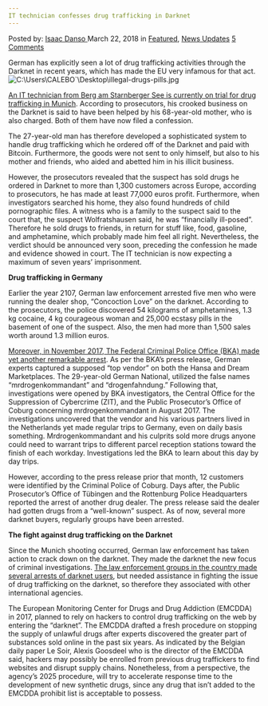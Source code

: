 ```yaml
---
IT technician confesses drug trafficking in Darknet
---
```

<article class="post-listing post-25142 post type-post status-publish format-standard has-post-thumbnail hentry category-deepdot-news category-news-updates tag-confesses tag-darknet tag-drug tag-technician tag-trafficking">
<div class="post-inner">
<span>Posted by: <a href="https://www.deepdotweb.com/author/isaacddanso/" title="">Isaac Danso </a></span>
<span>March 22, 2018</span>
<span>in <a href="https://www.deepdotweb.com/category/deepdot-news/" rel="category tag">Featured</a>, <a href="https://www.deepdotweb.com/category/news-updates/" rel="category tag">News Updates</a></span>
<span><a href="https://www.deepdotweb.com/2018/03/22/technician-confesses-drug-trafficking-darknet/#comments">5 Comments</a></span>
</p>
<div class="clear"></div>
<div class="entry">
<p>German has explicitly seen a lot of drug trafficking activities through the Darknet in recent years, which has made the EU very infamous for that act.<img class="wp-image-25147 aligncenter" src="https://www.deepdotweb.com/wp-content/uploads/2018/03/c-users-calebo-desktop-illegal-drugs-pills-jpg.jpeg" alt="C:\Users\CALEBO&#96;\Desktop\illegal-drugs-pills.jpg" /></p>
<p><a href="https://www.br.de/nachrichten/oberbayern/inhalt/it-techniker-gesteht-drogengeschaefte-im-darknet-100.html">An IT technician from Berg am Starnberger See is currently on trial for drug trafficking in Munich</a>. According to prosecutors, his crooked business on the Darknet is said to have been helped by his 68-year-old mother, who is also charged. Both of them have now filed a confession.</p>
<p>The 27-year-old man has therefore developed a sophisticated system to handle drug trafficking which he ordered off of the Darknet and paid with Bitcoin. Furthermore, the goods were not sent to only himself, but also to his mother and friends, who aided and abetted him in his illicit business.</p>
<p>However, the prosecutors revealed that the suspect has sold drugs he ordered in Darknet to more than 1,300 customers across Europe, according to prosecutors, he has made at least 77,000 euros profit. Furthermore, when investigators searched his home, they also found hundreds of child pornographic files. A witness who is a family to the suspect said to the court that, the suspect Wolfratshausen said, he was &#8220;financially ill-posed”. Therefore he sold drugs to friends, in return for stuff like, food, gasoline, and amphetamine, which probably made him feel all right. Nevertheless, the verdict should be announced very soon, preceding the confession he made and evidence showed in court. The IT technician is now expecting a maximum of seven years&#8217; imprisonment.</p>
<p><strong>Drug trafficking in Germany</strong></p>
<p>Earlier the year 2107, German law enforcement arrested five men who were running the dealer shop, &#8220;Concoction Love&#8221; on the darknet. According to the prosecutors, the police discovered 54 kilograms of amphetamines, 1.3 kg cocaine, 4 kg courageous woman and 25,000 ecstasy pills in the basement of one of the suspect. Also, the men had more than 1,500 sales worth around 1.3 million euros.</p>
<p><a href="https://www.deepdotweb.com/2017/12/09/major-dream-vendor-busted-germany/">Moreover, in November 2017, The Federal Criminal Police Office (BKA) made yet another remarkable arrest</a>. As per the BKA&#8217;s press release, German experts captured a supposed &#8220;top vendor&#8221; on both the Hansa and Dream Marketplaces. The 29-year-old German National, utilized the false names “mrdrogenkommandant” and “drogenfahndung.” Following that, investigations were opened by BKA investigators, the Central Office for the Suppression of Cybercrime (ZIT), and the Public Prosecutor&#8217;s Office of Coburg concerning mrdrogenkommandant in August 2017. The investigations uncovered that the vendor and his various partners lived in the Netherlands yet made regular trips to Germany, even on daily basis something. Mrdrogenkommandant and his culprits sold more drugs anyone could need to warrant trips to different parcel reception stations toward the finish of each workday. Investigations led the BKA to learn about this day by day trips.</p>
<p>However, according to the press release prior that month, 12 customers were identified by the Criminal Police of Coburg. Days after, the Public Prosecutor&#8217;s Office of Tübingen and the Rottenburg Police Headquarters reported the arrest of another drug dealer. The press release said the dealer had gotten drugs from a &#8220;well-known&#8221; suspect. As of now, several more darknet buyers, regularly groups have been arrested.</p>
<p><strong>The fight against drug trafficking on the Darknet</strong></p>
<p>Since the Munich shooting occurred, German law enforcement has taken action to crack down on the darknet. They made the darknet the new focus of criminal investigations. <a href="https://www.deepdotweb.com/2017/11/29/germany-dutch-dark-web-drug-dealer-arrested-drugs-worth-3-5-million/#comments">The law enforcement groups in the country made several arrests of darknet users</a>, but needed assistance in fighting the issue of drug trafficking on the darknet, so therefore they associated with other international agencies.</p>
<p>The European Monitoring Center for Drugs and Drug Addiction (EMCDDA) in 2017, planned to rely on hackers to control drug trafficking on the web by entering the &#8220;darknet&#8221;. The EMCDDA drafted a fresh procedure on stopping the supply of unlawful drugs after experts discovered the greater part of substances sold online in the past six years. As indicated by the Belgian daily paper Le Soir, Alexis Goosdeel who is the director of the EMCDDA said, hackers may possibly be enrolled from previous drug traffickers to find websites and disrupt supply chains. Nonetheless, from a perspective, the agency&#8217;s 2025 procedure, will try to accelerate response time to the development of new synthetic drugs, since any drug that isn&#8217;t added to the EMCDDA prohibit list is acceptable to possess.</p>
</div>
<span style="display:none"><a href="https://www.deepdotweb.com/tag/confesses/" rel="tag">confesses</a> <a href="https://www.deepdotweb.com/tag/darknet/" rel="tag">darknet</a> <a href="https://www.deepdotweb.com/tag/drug/" rel="tag">drug</a> <a href="https://www.deepdotweb.com/tag/technician/" rel="tag">technician</a> <a href="https://www.deepdotweb.com/tag/trafficking/" rel="tag">trafficking</a></span> <span style="display:none" class="updated">2018-03-22</span>
<div style="display:none" class="vcard author" itemprop="author" itemscope itemtype="http://schema.org/Person"><strong class="fn" itemprop="name"><a href="https://www.deepdotweb.com/author/isaacddanso/" title="Posts by Isaac Danso" rel="author">Isaac Danso</a></strong></div>
</div>
</article>

